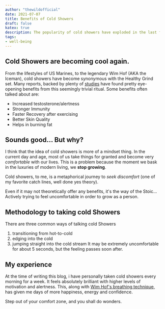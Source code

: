 ```yaml
---
author: "thewildofficial"
date: 2021-07-07
title: Benefits of Cold Showers
draft: false
katex: true
description: The popularity of cold showers have exploded in the last few years...but why?
tags: 
- well-being
---
```

## Cold Showers are becoming cool again.
From the lifestyles of US Marines, to the legendary Wim Hof (AKA the Iceman), cold showers have become synonymous with the Healthy Grind set.
Many reports, backed by plenty of [studies](https://www.ncbi.nlm.nih.gov/pmc/articles/PMC5025014/) have found pretty eye-opening benefits from this seemingly trivial ritual. Some benefits often talked about are:
- Increased testosterone/alertness
- Stronger Immunity
- Faster Recovery after exercising
- Better Skin Quality
- Helps in burning fat

## Sounds good… But why?
I think that the idea of cold showers is more of a mindset thing. In the current day and age, most of us take things for granted and become very *comfortable* with our lives. This is a problem because the moment we bask in the luxuries of modern living, we **stop growing**.

Cold showers, to me, is a metaphorical journey to *seek discomfort* (one of my favorite catch lines, well done yes theory).

Even if it may not theoretically offer any benefits, it's the way of the Stoic… Actively trying to feel uncomfortable in order to grow as a person.

## Methodology to taking cold Showers
There are three common ways of talking cold Showers
1) transitioning from hot-to-cold 
2) edging into the cold 
3) jumping straight into the cold stream
 It may be extremely uncomfortable for about 5 seconds, but the feeling passes soon after.
 ## My experience
  At the time of writing this blog, i have personally taken cold showers every morning for a week. It feels absolutely brilliant with higher levels of motivation and alertness. This, along with [Wim Hof's breathing technique,](https://www.youtube.com/watch?v=tybOi4hjZFQ) has given me days of more happiness, energy and confidence.
  
 Step out of your comfort zone, and you shall do wonders.


